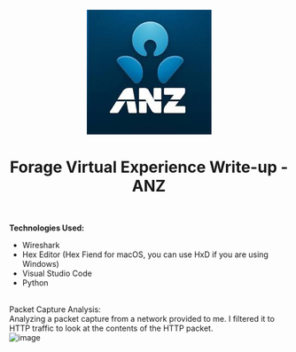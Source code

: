 <p align="center">
  <img src="./anz/anz_logo.jpg">
</p>

<h1 align="center">Forage Virtual Experience Write-up - ANZ</h1>
<br>
<p>
<b>Technologies Used: </b>
  
- Wireshark
- Hex Editor (Hex Fiend for macOS, you can use HxD if you are using Windows)
- Visual Studio Code
- Python
<br>
Packet Capture Analysis:
<br>
Analyzing a packet capture from a network provided to me. I filtered it to HTTP traffic to look at the contents of the HTTP packet.
<br>
<img width="540" alt="image" src="https://github.com/Macky-Y/forage-anz/assets/63437122/26a8aa79-0ab2-4921-9ac4-29707fff855d">
</p>
